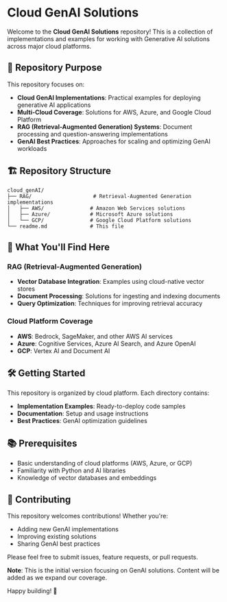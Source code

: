 # Cloud GenAI Solutions

Welcome to the **Cloud GenAI Solutions** repository! This is a collection of implementations and examples for working with Generative AI solutions across major cloud platforms.

## 🎯 Repository Purpose

This repository focuses on:

- **Cloud GenAI Implementations**: Practical examples for deploying generative AI applications
- **Multi-Cloud Coverage**: Solutions for AWS, Azure, and Google Cloud Platform
- **RAG (Retrieval-Augmented Generation) Systems**: Document processing and question-answering implementations
- **GenAI Best Practices**: Approaches for scaling and optimizing GenAI workloads

## 🏗️ Repository Structure

```
cloud_genAI/
├── RAG/                    # Retrieval-Augmented Generation implementations
│   ├── AWS/               # Amazon Web Services solutions
│   ├── Azure/             # Microsoft Azure solutions
│   └── GCP/               # Google Cloud Platform solutions
└── readme.md              # This file
```

## 🚀 What You'll Find Here

### RAG (Retrieval-Augmented Generation)
- **Vector Database Integration**: Examples using cloud-native vector stores
- **Document Processing**: Solutions for ingesting and indexing documents
- **Query Optimization**: Techniques for improving retrieval accuracy

### Cloud Platform Coverage
- **AWS**: Bedrock, SageMaker, and other AWS AI services
- **Azure**: Cognitive Services, Azure AI Search, and Azure OpenAI
- **GCP**: Vertex AI and Document AI

## 🛠️ Getting Started

This repository is organized by cloud platform. Each directory contains:

- **Implementation Examples**: Ready-to-deploy code samples
- **Documentation**: Setup and usage instructions
- **Best Practices**: GenAI optimization guidelines

## 📚 Prerequisites

- Basic understanding of cloud platforms (AWS, Azure, or GCP)
- Familiarity with Python and AI libraries
- Knowledge of vector databases and embeddings

## 🤝 Contributing

This repository welcomes contributions! Whether you're:

- Adding new GenAI implementations
- Improving existing solutions
- Sharing GenAI best practices

Please feel free to submit issues, feature requests, or pull requests.


**Note**: This is the initial version focusing on GenAI solutions. Content will be added as we expand our coverage.

Happy building! 🚀
